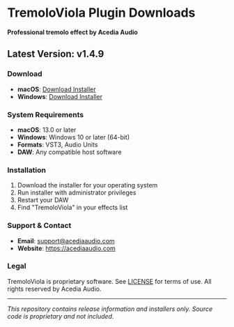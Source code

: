 # TremoloViola Plugin Downloads

**Professional tremolo effect by Acedia Audio**

## Latest Version: v1.4.9

### Download
- **macOS**: [Download Installer](https://acediaaudio.com/b/tremolo-viola)  
- **Windows**: [Download Installer](https://acediaaudio.com/b/tremolo-viola)

### System Requirements
- **macOS**: 13.0 or later
- **Windows**: Windows 10 or later (64-bit)
- **Formats**: VST3, Audio Units
- **DAW**: Any compatible host software

### Installation
1. Download the installer for your operating system
2. Run installer with administrator privileges  
3. Restart your DAW
4. Find "TremoloViola" in your effects list

### Support & Contact
- **Email**: support@acediaaudio.com
- **Website**: https://acediaaudio.com

### Legal
TremoloViola is proprietary software. See [LICENSE](LICENSE) for terms of use.
All rights reserved by Acedia Audio.

---
*This repository contains release information and installers only. 
Source code is proprietary and not included.*

